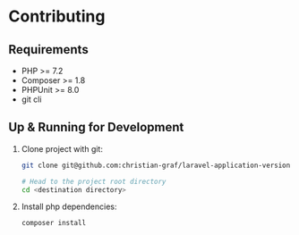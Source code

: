 # Contributing

## Requirements

* PHP >= 7.2
* Composer >= 1.8
* PHPUnit >= 8.0
* git cli

## Up & Running for Development

1. Clone project with git:
    ```bash
    git clone git@github.com:christian-graf/laravel-application-version.git <destination directory>
    
    # Head to the project root directory 
    cd <destination directory>
    ```
1. Install php dependencies:
    ```bash
    composer install
    ```
